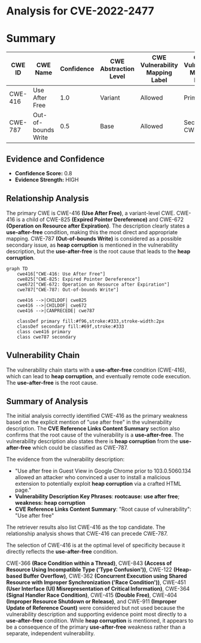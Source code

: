# Analysis for CVE-2022-2477

# Summary
| CWE ID | CWE Name | Confidence | CWE Abstraction Level | CWE Vulnerability Mapping Label | CWE-Vulnerability Mapping Notes |
|---|---|---|---|---|---|
| CWE-416 | Use After Free | 1.0 | Variant | Allowed | Primary CWE |
| CWE-787 | Out-of-bounds Write | 0.5 | Base | Allowed | Secondary CWE |

## Evidence and Confidence

*   **Confidence Score:** 0.8
*   **Evidence Strength:** HIGH

## Relationship Analysis
The primary CWE is CWE-416 **(Use After Free)**, a variant-level CWE. CWE-416 is a child of CWE-825 **(Expired Pointer Dereference)** and CWE-672 **(Operation on Resource after Expiration)**. The description clearly states a **use-after-free** condition, making this the most direct and appropriate mapping. CWE-787 **(Out-of-bounds Write)** is considered as a possible secondary issue, as **heap corruption** is mentioned in the vulnerability description, but the **use-after-free** is the root cause that leads to the **heap corruption**.

```mermaid
graph TD
    cwe416["CWE-416: Use After Free"]
    cwe825["CWE-825: Expired Pointer Dereference"]
    cwe672["CWE-672: Operation on Resource after Expiration"]
    cwe787["CWE-787: Out-of-bounds Write"]

    cwe416 -->|CHILDOF| cwe825
    cwe416 -->|CHILDOF| cwe672
    cwe416 -->|CANPRECEDE| cwe787

    classDef primary fill:#f96,stroke:#333,stroke-width:2px
    classDef secondary fill:#69f,stroke:#333
    class cwe416 primary
    class cwe787 secondary
```

## Vulnerability Chain
The vulnerability chain starts with a **use-after-free** condition (CWE-416), which can lead to **heap corruption**, and eventually remote code execution. The **use-after-free** is the root cause.

## Summary of Analysis
The initial analysis correctly identified CWE-416 as the primary weakness based on the explicit mention of "use after free" in the vulnerability description. The **CVE Reference Links Content Summary** section also confirms that the root cause of the vulnerability is a **use-after-free**. The vulnerability description also states there is **heap corruption** from the **use-after-free** which could be classified as CWE-787.

The evidence from the vulnerability description:
- "Use after free in Guest View in Google Chrome prior to 103.0.5060.134 allowed an attacker who convinced a user to install a malicious extension to potentially exploit **heap corruption** via a crafted HTML page."
- **Vulnerability Description Key Phrases**: **rootcause:** **use after free**; **weakness:** **heap corruption**
- **CVE Reference Links Content Summary**: "Root cause of vulnerability": "Use after free"

The retriever results also list CWE-416 as the top candidate. The relationship analysis shows that CWE-416 can precede CWE-787.

The selection of CWE-416 is at the optimal level of specificity because it directly reflects the **use-after-free** condition.

CWE-366 **(Race Condition within a Thread)**, CWE-843 **(Access of Resource Using Incompatible Type ('Type Confusion'))**, CWE-122 **(Heap-based Buffer Overflow)**, CWE-362 **(Concurrent Execution using Shared Resource with Improper Synchronization ('Race Condition'))**, CWE-451 **(User Interface (UI) Misrepresentation of Critical Information)**, CWE-364 **(Signal Handler Race Condition)**, CWE-415 **(Double Free)**, CWE-404 **(Improper Resource Shutdown or Release)**, and CWE-911 **(Improper Update of Reference Count)** were considered but not used because the vulnerability description and supporting evidence point most directly to a **use-after-free** condition. While **heap corruption** is mentioned, it appears to be a consequence of the primary **use-after-free** weakness rather than a separate, independent vulnerability.